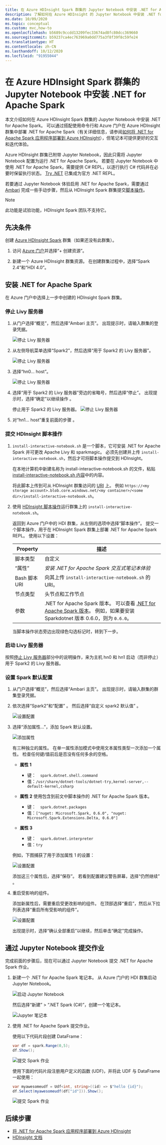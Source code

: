 ```yaml
---
title: 在 Azure HDInsight Spark 群集的 Jupyter Notebook 中安装 .NET for Apache Spark
description: 了解如何在 Azure HDInsight 的 Jupyter Notebook 中安装 .NET for Apache Spark。
ms.date: 10/09/2020
ms.topic: conceptual
ms.custom: mvc,how-to
ms.openlocfilehash: b5689c9ccdd13209fec33674ad8fc80dcc369660
ms.sourcegitcommit: b59237ca4ec763969a0dd775a3f8f39f8c59fe24
ms.translationtype: HT
ms.contentlocale: zh-CN
ms.lasthandoff: 10/12/2020
ms.locfileid: "91955044"
---
```

# <a name="install-net-for-apache-spark-on-jupyter-notebooks-on-azure-hdinsight-spark-clusters"></a>在 Azure HDInsight Spark 群集的 Jupyter Notebook 中安装 .NET for Apache Spark

本文介绍如何在 Azure HDInsight Spark 群集的 Jupyter Notebook 中安装 .NET for Apache Spark。 可以通过搭配使用命令行和 Azure 门户在 Azure HDInsight 群集中部署 .NET for Apache Spark（有关详细信息，请参阅[如何将 .NET for Apache Spark 应用程序部署到 Azure HDInsight](../tutorials/hdinsight-deployment.md)），但笔记本可提供更好的交互和迭代体验。

Azure HDInsight 群集已附带 Jupyter Notebook，因此只需将 Jupyter Notebook 配置为运行 .NET for Apache Spark。 若要在 Jupyter Notebook 中使用 .NET for Apache Spark，需要提供 C# REPL，以逐行执行 C# 代码并在必要时保留执行状态。 [Try .NET](https://github.com/dotnet/try) 已集成为官方 .NET REPL。

若要通过 Jupyter Notebook 体验启用 .NET for Apache Spark，需要通过 [Ambari](/azure/hdinsight/hdinsight-hadoop-manage-ambari) 完成一些手动步骤，然后从 HDInsight Spark 群集提交[脚本操作](/azure/hdinsight/hdinsight-hadoop-customize-cluster-linux)。

> [!NOTE]
> 此功能是试验功能，HDInsight Spark 团队不支持它。 

## <a name="prerequisites"></a>先决条件

创建 [Azure HDInsight Spark](/azure/hdinsight/spark/apache-spark-jupyter-spark-sql-use-portal#create-an-apache-spark-cluster-in-hdinsight) 群集（如果还没有此群集）。

1. 访问 [Azure 门户](https://portal.azure.com)并选择“+ 创建资源”。 

1. 新建一个 Azure HDInsight 群集资源。 在创建群集过程中，选择“Spark 2.4”和“HDI 4.0”。  

## <a name="install-net-for-apache-spark"></a>安装 .NET for Apache Spark

在 Azure 门户中选择上一步中创建的 HDInsight Spark 群集。 

### <a name="stop-the-livy-server"></a>停止 Livy 服务器

1. 从门户选择“概览”，然后选择“Ambari 主页”。   出现提示时，请输入群集的登录凭据。

   ![停止 Livy 服务器](./media/hdinsight-notebook-installation/select-ambari.png)

2. 从左侧导航菜单选择“Spark2”，然后选择“用于 Spark2 的 Livy 服务器”。  

   ![停止 Livy 服务器](./media/hdinsight-notebook-installation/select-livyserver.png)

3. 选择“hn0... host”。 

   ![停止 Livy 服务器](./media/hdinsight-notebook-installation/select-host.png)

4. 选择“用于 Spark2 的 Livy 服务器”旁边的省略号，然后选择“停止”。   出现提示时，选择“确定”以继续操作  。

   停止用于 Spark2 的 Livy 服务器。
   ![停止 Livy 服务器](./media/hdinsight-notebook-installation/stop-server.png)

5. 对“hn1... host”重复前面的步骤  。

### <a name="submit-an-hdinsight-script-action"></a>提交 HDInsight 脚本操作

1. `install-interactive-notebook.sh` 是一个脚本，它可安装 .NET for Apache Spark 并可更改 Apache Livy 和 sparkmagic。 必须先创建并上传 `install-interactive-notebook.sh`，然后才可将脚本操作提交到 HDInsight。

   在本地计算机中新建名称为 install-interactive-notebook.sh 的文件，粘贴 [install-interactive-notebook.sh 内容](https://raw.githubusercontent.com/dotnet/spark/master/deployment/HDI-Spark/Notebooks/install-interactive-notebook.sh)中的内容。 

   将此脚本上传到可从 HDInsight 群集访问的 [URI](/azure/hdinsight/hdinsight-hadoop-customize-cluster-linux#understand-script-actions) 上。 例如 `https://<my storage account>.blob.core.windows.net/<my container>/<some dir>/install-interactive-notebook.sh`。

2. 使用 [HDInsight 脚本操作](/azure/hdinsight/hdinsight-hadoop-customize-cluster-linux)运行群集上的 `install-interactive-notebook.sh`。

   返回到 Azure 门户中的 HDI 群集，从左侧的选项中选择“脚本操作”。  提交一个脚本操作，用于在 HDInsight Spark 群集上部署 .NET for Apache Spark REPL。 使用以下设置：

   |Property  |描述  |
   |---------|---------|
   | 脚本类型 | 自定义 |
   | “属性” | *安装 .NET for Apache Spark 交互式笔记本体验* |
   | Bash 脚本 URI | 向其上传 `install-interactive-notebook.sh` 的 URI。 |
   | 节点类型| 头节点和工作节点 |
   | 参数 | .NET for Apache Spark 版本。 可以查看 [.NET for Apache Spark 版本](https://github.com/dotnet/spark/releases)。 例如，如果要安装 Sparkdotnet 版本 0.6.0，则为 `0.6.0`。

   当脚本操作状态旁边出现绿色勾选标记时，转到下一步。

### <a name="start-the-livy-server"></a>启动 Livy 服务器

按照[停止 Livy 服务器](#stop-the-livy-server)部分中的说明操作，来为主机 hn0 和 hn1 启动（而非停止）用于 Spark2 的 Livy 服务器。    

### <a name="set-up-spark-default-configurations"></a>设置 Spark 默认配置

1. 从门户选择“概览”，然后选择“Ambari 主页”。   出现提示时，请输入群集的群集登录凭据。

2. 依次选择“Spark2”和“配置”   。 然后选择“自定义 spark2 默认值”  。

   ![设置配置](./media/hdinsight-notebook-installation/spark-configs.png)

3. 选择“添加属性...”，添加 Spark 默认设置。 

   ![添加属性](./media/hdinsight-notebook-installation/add-property.png)

   有三种独立的属性。 在单一属性添加模式中使用文本属性类型一次添加一个属性。  检查任何键/值前后是否没有任何多余的空格。

   * **属性 1**
       * 键：&ensp;&ensp;`spark.dotnet.shell.command`
       * 值：`/usr/share/dotnet-tools/dotnet-try,kernel-server,--default-kernel,csharp`

   * **属性 2** 使用包含到前文中脚本操作的 .NET for Apache Spark 版本。
       * 键：&ensp;&ensp;`spark.dotnet.packages`
       * 值：`["nuget: Microsoft.Spark, 0.6.0", "nuget: Microsoft.Spark.Extensions.Delta, 0.6.0"]`

   * **属性 3**
       * 键：&ensp;&ensp;`spark.dotnet.interpreter`
       * 值：`try`

   例如，下图捕获了用于添加属性 1 的设置：

   ![设置配置](./media/hdinsight-notebook-installation/add-sparkconfig.png)

   添加这三个属性后，选择“保存”。  若看到配置建议警告屏幕，选择“仍然继续”  。

4. 重启受影响的组件。

   添加新属性后，需要重启受更改影响的组件。 在顶部选择“重启”，然后从下拉列表选择“重启所有受影响的组件”。  

   ![设置配置](./media/hdinsight-notebook-installation/restart-affected.png)

   出现提示时，选择“确认全部重启”以继续，然后单击“确定”完成操作。  

## <a name="submit-jobs-through-a-jupyter-notebook"></a>通过 Jupyter Notebook 提交作业

完成前面的步骤后，现在可以通过 Jupyter Notebook 提交 .NET for Apache Spark 作业。

1. 新建一个 .NET for Apache Spark 笔记本。 从 Azure 门户的 HDI 群集启动 Jupyter Notebook。

   ![启动 Jupyter Notebook](./media/hdinsight-notebook-installation/launch-notebook.png)

   然后选择“新建” > “.NET Spark (C#)”，创建一个笔记本。  

   ![Jupyter 笔记本](./media/hdinsight-notebook-installation/create-sparkdotnet-notebook.png)

2. 使用 .NET for Apache Spark 提交作业。

   使用以下代码片段创建 DataFrame：

   ```csharp
   var df = spark.Range(0,5);
   df.Show();
   ```

   ![提交 Spark 作业](./media/hdinsight-notebook-installation/create-df.png)

   使用下面的代码片段注册用户定义的函数 (UDF)，并将此 UDF 与 DataFrame 一起使用：

   ```csharp
   var myawesomeudf = Udf<int, string>((id) => $"hello {id}");
   df.Select(myawesomeudf(df["id"])).Show();
   ```

   ![提交 Spark 作业](./media/hdinsight-notebook-installation/run-udf.png)

## <a name="next-steps"></a>后续步骤

* [将 .NET for Apache Spark 应用程序部署到 Azure HDInsight](../tutorials/hdinsight-deployment.md)
* [HDInsight 文档](/azure/hdinsight/)

